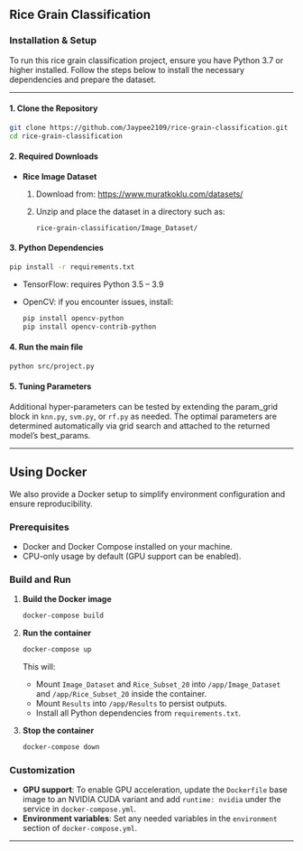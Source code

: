 ## Rice Grain Classification

### Installation & Setup

To run this rice grain classification project, ensure you have Python 3.7 or higher installed. Follow the steps below to install the necessary dependencies and prepare the dataset.

---

#### 1. Clone the Repository

```bash
git clone https://github.com/Jaypee2109/rice-grain-classification.git
cd rice-grain-classification
```

#### 2. Required Downloads

- **Rice Image Dataset**

  1. Download from: https://www.muratkoklu.com/datasets/
  2. Unzip and place the dataset in a directory such as:

     ```
     rice-grain-classification/Image_Dataset/
     ```

#### 3. Python Dependencies

```bash
pip install -r requirements.txt
```

- TensorFlow: requires Python 3.5 – 3.9
- OpenCV: if you encounter issues, install:

  ```bash
  pip install opencv-python
  pip install opencv-contrib-python
  ```

#### 4. Run the main file

```bash
python src/project.py
```

#### 5. Tuning Parameters

Additional hyper-parameters can be tested by extending the param_grid block in `knn.py`, `svm.py`, or `rf.py` as needed. The optimal parameters are determined automatically via grid search and attached to the returned model’s best_params.

---

## Using Docker

We also provide a Docker setup to simplify environment configuration and ensure reproducibility.

### Prerequisites

- Docker and Docker Compose installed on your machine.
- CPU-only usage by default (GPU support can be enabled).

### Build and Run

1. **Build the Docker image**

   ```bash
   docker-compose build
   ```

2. **Run the container**

   ```bash
   docker-compose up
   ```

   This will:

   - Mount `Image_Dataset` and `Rice_Subset_20` into `/app/Image_Dataset` and `/app/Rice_Subset_20` inside the container.
   - Mount `Results` into `/app/Results` to persist outputs.
   - Install all Python dependencies from `requirements.txt`.

3. **Stop the container**

   ```bash
   docker-compose down
   ```

### Customization

- **GPU support**: To enable GPU acceleration, update the `Dockerfile` base image to an NVIDIA CUDA variant and add `runtime: nvidia` under the service in `docker-compose.yml`.
- **Environment variables**: Set any needed variables in the `environment` section of `docker-compose.yml`.

---

